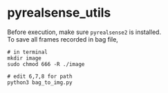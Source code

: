 # pyrealsense_utils

Before execution, make sure `pyrealsense2` is installed.  
To save all frames recorded in bag file,

```
# in terminal
mkdir image
sudo chmod 666 -R ./image

# edit 6,7,8 for path
python3 bag_to_img.py
```
